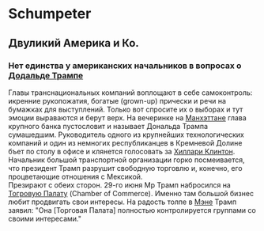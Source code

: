# Schumpeter
## Двуликий Америка и Ко.
### Нет единства у американских начальников в вопросах о [Додальде Трампе](https://en.wikipedia.org/wiki/Donald_Trump)
Главы транснациональных компаний воплощают в себе самоконтроль: икренние рукопожатия, богатые (grown-up) прически и речи на бумажках для выступлений. Только вот спросите их о выборах и тут эмоции выраваются и берут верх. На вечеринке на [Манхэттане](https://en.wikipedia.org/wiki/Manhattan) глава крупного банка пустословит и называет Дональда Трампа сумашедшим. Руководитель одного из крупнейших технологических компаний и один из немногих республиканцев в Кремневой Долине бъет по столу в офисе и клянется голосовать за [Хиллари Клинтон](https://en.wikipedia.org/wiki/Hillary_Clinton). Начальник большой транспортной организации горко посмеивается, что президент Трамп разрушит свободную торговлю и, конечно, его процветающие отношения с Мексикой.    
Презирают с обеих сторон. 29-го июня Мр Трамп набросился на [Тогровую Палату](https://en.wikipedia.org/wiki/Chamber_of_commerce) (Chamber of Commerce). Именно там большой бизнес любит продвигать свои интересы. На радость толпе в [Мэне](https://en.wikipedia.org/wiki/Maine) Трамп заявил: "Она [Торговая Палата] полностью контролируется группами со своими интересами."    
